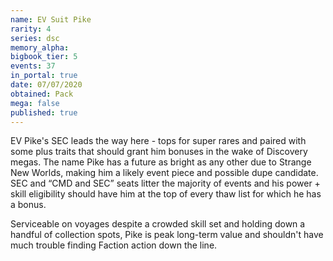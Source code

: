 ```yaml
---
name: EV Suit Pike
rarity: 4
series: dsc
memory_alpha:
bigbook_tier: 5
events: 37
in_portal: true
date: 07/07/2020
obtained: Pack
mega: false
published: true
---
```


EV Pike's SEC leads the way here - tops for super rares and paired with some plus traits that should grant him bonuses in the wake of Discovery megas. The name Pike has a future as bright as any other due to Strange New Worlds, making him a likely event piece and possible dupe candidate. SEC and “CMD and SEC” seats litter the majority of events and his power + skill eligibility should have him at the top of every thaw list for which he has a bonus.

Serviceable on voyages despite a crowded skill set and holding down a handful of collection spots, Pike is peak long-term value and shouldn't have much trouble finding Faction action down the line.
